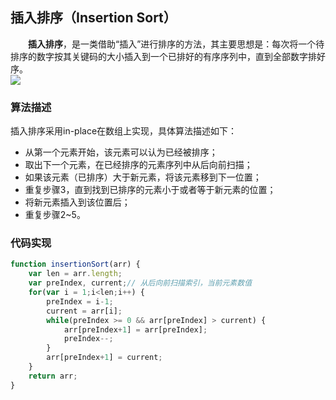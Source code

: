 ## 插入排序（Insertion Sort）
  **插入排序**，是一类借助“插入”进行排序的方法，其主要思想是：每次将一个待排序的数字按其关键码的大小插入到一个已排好的有序序列中，直到全部数字排好序。<br />![](https://cdn.nlark.com/yuque/0/2019/gif/126606/1561801452699-f47a2f46-0005-4a0b-b98b-9b25d04670f3.gif#height=505&id=Sh3pt&originHeight=505&originWidth=811&originalType=binary&ratio=1&size=0&status=done&style=none&width=811)

### 算法描述
插入排序采用in-place在数组上实现，具体算法描述如下：

- 从第一个元素开始，该元素可以认为已经被排序；
- 取出下一个元素，在已经排序的元素序列中从后向前扫描；
- 如果该元素（已排序）大于新元素，将该元素移到下一位置；
- 重复步骤3，直到找到已排序的元素小于或者等于新元素的位置；
- 将新元素插入到该位置后；
- 重复步骤2~5。

### 代码实现
```javascript
function insertionSort(arr) {
    var len = arr.length;
    var preIndex, current;// 从后向前扫描索引，当前元素数值
    for(var i = 1;i<len;i++) {
        preIndex = i-1;
        current = arr[i];
        while(preIndex >= 0 && arr[preIndex] > current) {
            arr[preIndex+1] = arr[preIndex];
            preIndex--;
        }
        arr[preIndex+1] = current;
    }
    return arr;
}
```
<a name="4BzUU"></a>